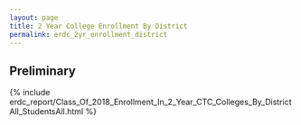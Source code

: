 ```yaml
---
layout: page
title: 2 Year College Enrollment By District
permalink: erdc_2yr_enrollment_district
---
```


## Preliminary

{% include erdc_report/Class_Of_2018_Enrollment_In_2_Year_CTC_Colleges_By_DistrictAll_StudentsAll.html %}

